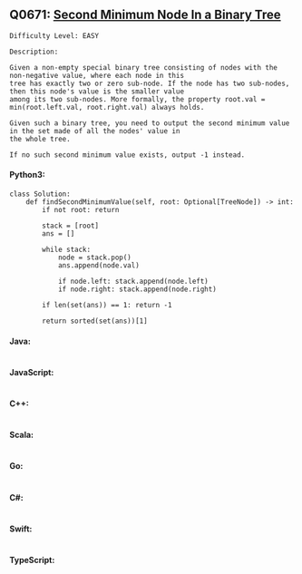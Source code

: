 ## Q0671: [Second Minimum Node In a Binary Tree](https://leetcode.com/problems/second-minimum-node-in-a-binary-tree/)

```
Difficulty Level: EASY
```

```
Description:

Given a non-empty special binary tree consisting of nodes with the non-negative value, where each node in this
tree has exactly two or zero sub-node. If the node has two sub-nodes, then this node's value is the smaller value
among its two sub-nodes. More formally, the property root.val = min(root.left.val, root.right.val) always holds.

Given such a binary tree, you need to output the second minimum value in the set made of all the nodes' value in
the whole tree.

If no such second minimum value exists, output -1 instead.
```

#### Python3:

```
class Solution:
    def findSecondMinimumValue(self, root: Optional[TreeNode]) -> int:
        if not root: return 

        stack = [root]
        ans = []

        while stack:
            node = stack.pop()
            ans.append(node.val)

            if node.left: stack.append(node.left)
            if node.right: stack.append(node.right)

        if len(set(ans)) == 1: return -1

        return sorted(set(ans))[1] 
```

#### Java:

```

```

#### JavaScript:

```

```

#### C++:

```

```

#### Scala:

```

```

#### Go:

```

```

#### C#:

```

```

#### Swift:

```

```

#### TypeScript:

```

```